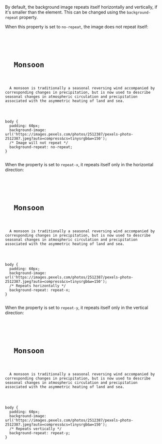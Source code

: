 By default, the background image
repeats itself
horizontally and vertically,
if it's smaller than the element.
This can be changed using
the `background-repeat` property.

When this property is set to `no-repeat`,
the image does not repeat itself:

<Editor lang="css">
<code>
<panel lang="html">
<h1>
  Monsoon
</h1>
<p>
  A monsoon is traditionally a seasonal reversing wind accompanied by corresponding changes in precipitation, but is now used to describe seasonal changes in atmospheric circulation and precipitation associated with the asymmetric heating of land and sea.
</p>
</panel>
<panel lang="css">
body {
  padding: 60px;
  background-image: url('https://images.pexels.com/photos/2512387/pexels-photo-2512387.jpeg?auto=compress&cs=tinysrgb&w=150');
  /* Image will not repeat */
  background-repeat: no-repeat;
}
</panel>
</code>
</Editor>

When the property is set to `repeat-x`,
it repeats itself only in the horizontal direction:

<Editor lang="css">
<code>
<panel lang="html">
<h1>
  Monsoon
</h1>
<p>
  A monsoon is traditionally a seasonal reversing wind accompanied by corresponding changes in precipitation, but is now used to describe seasonal changes in atmospheric circulation and precipitation associated with the asymmetric heating of land and sea.
</p>
</panel>
<panel lang="css">
body {
  padding: 60px;
  background-image: url('https://images.pexels.com/photos/2512387/pexels-photo-2512387.jpeg?auto=compress&cs=tinysrgb&w=150');
  /* Repeats horizontally */
  background-repeat: repeat-x;
}
</panel>
</code>
</Editor>

When the property is set to `repeat-y`,
it repeats itself only in the vertical direction:

<Editor lang="css">
<code>
<panel lang="html">
<h1>
  Monsoon
</h1>
<p>
  A monsoon is traditionally a seasonal reversing wind accompanied by corresponding changes in precipitation, but is now used to describe seasonal changes in atmospheric circulation and precipitation associated with the asymmetric heating of land and sea.
</p>
</panel>
<panel lang="css">
body {
  padding: 60px;
  background-image: url('https://images.pexels.com/photos/2512387/pexels-photo-2512387.jpeg?auto=compress&cs=tinysrgb&w=150');
  /* Repeats vertically */
  background-repeat: repeat-y;
}
</panel>
</code>
</Editor>